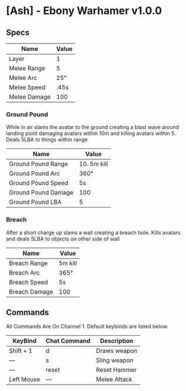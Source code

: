 
# [Ash] - Ebony Warhamer v1.0.0
## Specs
| Name                | Value        |
|---------------------|--------------|
| Layer               | 1            |
| Melee Range         | 5            |
| Melee Arc           | 25°          |
| Melee Speed         | .45s         |
| Melee Damage        | 100          |



### Ground Pound
While in air slams the avatar to the ground creating a blast wave around landing point damaging avatars within 10m and killing avatars within 5.
Deals 5LBA to things within range


| Name                | Value        |
|---------------------|--------------|
| Ground Pound Range  | 10. 5m kill  |
| Ground Pound Arc    | 360°         |
| Ground Pound Speed  | 5s           |
| Ground Pound Damage | 100          |
| Ground Pound LBA    | 5            |

### Breach
After a short charge up slams a wall creating a breach hole.
Kills avatars and deals 5LBA to objects on other side of wall


| Name                | Value        |
|---------------------|--------------|
| Breach Range        | 5m kill      |
| Breach Arc          | 365°         |
| Breach Speed        | 5s           |
| Breach Damage       | 100          |

## Commands
All Commands Are On Channel 1. Default keybinds are listed below.

| KeyBind      | Chat Command | Description                                                 
|--------------|--------------|-------------------------------------------------------------                                 
| Shift + 1    | d            | Draws weapon                                                
| —            | s            | Sling weapon                                   
| —            | reset        | Reset Hammer                                     
| Left Mouse   | —            | Melee Attack        
